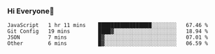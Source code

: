 ### Hi Everyone👋
<!--START_SECTION:waka-->
```text
JavaScript   1 hr 11 mins    █████████████████░░░░░░░░   67.46 % 
Git Config   19 mins         ████▓░░░░░░░░░░░░░░░░░░░░   18.94 % 
JSON         7 mins          █▓░░░░░░░░░░░░░░░░░░░░░░░   07.01 % 
Other        6 mins          █▓░░░░░░░░░░░░░░░░░░░░░░░   06.59 % 
```
<!--END_SECTION:waka-->


<!--
**YeonSeong-Lee/YeonSeong-Lee** is a ✨ _special_ ✨ repository because its `README.md` (this file) appears on your GitHub profile.

Here are some ideas to get you started:

- 🔭 I’m currently working on ...
- 🌱 I’m currently learning ...
- 👯 I’m looking to collaborate on ...
- 🤔 I’m looking for help with ...
- 💬 Ask me about ...
- 📫 How to reach me: ...
- 😄 Pronouns: ...
- ⚡ Fun fact: ...
-->
